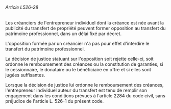 ###### Article L526-28

Les créanciers de l'entrepreneur individuel dont la créance est née avant la publicité du transfert de propriété peuvent former opposition au transfert du patrimoine professionnel, dans un délai fixé par décret.

L'opposition formée par un créancier n'a pas pour effet d'interdire le transfert du patrimoine professionnel.

La décision de justice statuant sur l'opposition soit rejette celle-ci, soit ordonne le remboursement des créances ou la constitution de garanties, si le cessionnaire, le donataire ou le bénéficiaire en offre et si elles sont jugées suffisantes.

Lorsque la décision de justice lui ordonne le remboursement des créances, l'entrepreneur individuel auteur du transfert est tenu de remplir son engagement dans les conditions prévues à l'article 2284 du code civil, sans préjudice de l'article L. 526-1 du présent code.

